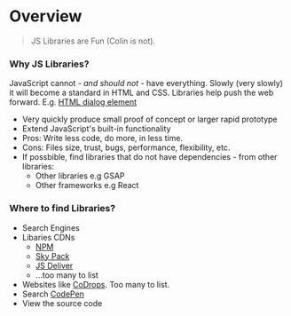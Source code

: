 # Overview

> JS Libraries are Fun (Colin is not).&#x20;

### Why JS Libraries?&#x20;

JavaScript cannot - _and should not_ - have everything. Slowly (very slowly) it will become a standard in HTML and CSS. Libraries help push the web forward. E.g. [HTML dialog element](https://developer.mozilla.org/en-US/docs/Web/HTML/Element/dialog)

* Very quickly produce small proof of concept or larger rapid prototype
* Extend JavaScript's built-in functionality
* Pros: Write less code, do more, in less time.
* Cons: Files size, trust, bugs, performance, flexibility, etc.
* If possbible, find libraries that do not have dependencies - from other libraries:
  * Other libraries e.g GSAP
  * Other frameworks e.g React

### Where to find Libraries?

* Search Engines
* Libaries CDNs
  * [NPM](https://www.npmjs.com/)
  * [Sky Pack](https://www.skypack.dev/)
  * [JS Deliver](https://www.jsdelivr.com/)
  * ...too many to list
* Websites like [CoDrops](https://www.coderdrops.com/). Too many to list.
* Search [CodePen](https://codepen.io/search)
* View the source code
